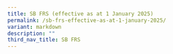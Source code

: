 ```yaml
---
title: SB FRS (effective as at 1 January 2025)
permalink: /sb-frs-effective-as-at-1-january-2025/
variant: markdown
description: ""
third_nav_title: SB FRS
---
```

